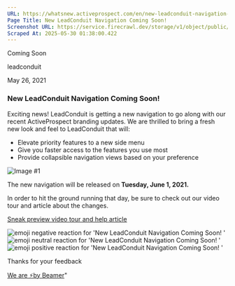 ```yaml
---
URL: https://whatsnew.activeprospect.com/en/new-leadconduit-navigation-coming-soon-2EWCUuX3V
Page Title: New LeadConduit Navigation Coming Soon! 
Screenshot URL: https://service.firecrawl.dev/storage/v1/object/public/media/screenshot-05975659-2943-4e92-9e2b-00dbc9128e08.png
Scraped At: 2025-05-30 01:38:00.422
---
```

Coming Soon






leadconduit



May 26, 2021

### New LeadConduit Navigation Coming Soon!

Exciting news! LeadConduit is getting a new navigation to go along with our recent ActiveProspect branding updates. We are thrilled to bring a fresh new look and feel to LeadConduit that will:

- Elevate priority features to a new side menu
- Give you faster access to the features you use most
- Provide collapsible navigation views based on your preference

![Image #1](https://app.getbeamer.com/pictures?id=147595-77-977-977-977-977-977-977-977-9au-_ve-_vQ93dO-_vU7vv71677-9ZO-_ve-_vW4S77-9R--_vQo-eHtL&v=4)

The new navigation will be released on **Tuesday, June 1, 2021.**

In order to hit the ground running that day, be sure to check out our video tour and article about the changes.

[Sneak preview video tour and help article](https://community.activeprospect.com/posts/4312063-leadconduit-new-navigation)

![emoji negative reaction for 'New LeadConduit Navigation Coming Soon! '](https://app.getbeamer.com/images/emojiNeg.svg)![emoji neutral reaction for 'New LeadConduit Navigation Coming Soon! '](https://app.getbeamer.com/images/emojiNeut.svg)![emoji positive reaction for 'New LeadConduit Navigation Coming Soon! '](https://app.getbeamer.com/images/emojiPos.svg)

Thanks for your feedback

[We are ⚡by Beamer](https://www.getbeamer.com/?ref=watermark_MErKJCnu12412_public&company=ActiveProspect&watermarkRef=powered&utm_term=MErKJCnu12412&utm_content=ActiveProspect&utm_source=standalone&utm_medium=footer&utm_campaign=powered)"

